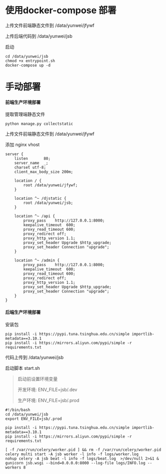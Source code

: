 # 使用docker-compose 部署

上传文件前端静态文件到 /data/yunwei/jfywf

上传后端代码到 /data/yunwei/jsb



启动

```
cd /data/yunwei/jsb
chmod +x entrypoint.sh
docker-compose up -d
```



# 手动部署

#### 前端生产环境部署

提取管理端静态文件

```
python manage.py collectstatic
```

上传文件前端静态文件到 /data/yunwei/jfywf

添加 nginx vhost

```
server {
    listen       80;
    server_name  _;
    charset utf-8;
    client_max_body_size 200m;

    location / {
        root /data/yunwei/jfywf;
    }

    location ^~ /djstatic {
        root /data/yunwei/jsb;
    }

    location ^~ /api {
        proxy_pass    http://127.0.0.1:8000;
        keepalive_timeout  600;
        proxy_read_timeout 600;
        proxy_redirect off;
        proxy_http_version 1.1;
        proxy_set_header Upgrade $http_upgrade;
        proxy_set_header Connection "upgrade";
    }

    location ^~ /admin {
        proxy_pass    http://127.0.0.1:8000;
        keepalive_timeout  600;
        proxy_read_timeout 600;
        proxy_redirect off;
        proxy_http_version 1.1;
        proxy_set_header Upgrade $http_upgrade;
        proxy_set_header Connection "upgrade";
    }
}
```



#### 后端生产环境部署

安装包

```
pip install -i https://pypi.tuna.tsinghua.edu.cn/simple importlib-metadata==3.10.1
pip install -i https://mirrors.aliyun.com/pypi/simple -r requirements.txt
```

代码上传到 /data/yunwei/jsb

启动脚本 start.sh

> 启动前设置环境变量
>
> 开发环境: ENV_FILE=jsb/.dev
>
> 生产环境: ENV_FILE=jsb/.prod

```shell
#!/bin/bash
cd /data/yunwei/jsb
export ENV_FILE=jsb/.prod

pip install -i https://pypi.tuna.tsinghua.edu.cn/simple importlib-metadata==3.10.1
pip install -i https://mirrors.aliyun.com/pypi/simple -r requirements.txt

[ -f /var/run/celery/worker.pid ] && rm -f /var/run/celery/worker.pid
celery multi start -A jsb worker -l info -f logs/worker.log
nohup celery -A jsb beat -l info -f logs/beat.log  >/dev/null 2>&1 &
gunicorn jsb.wsgi --bind=0.0.0.0:8000 --log-file logs/INFO.log --workers 8
```

